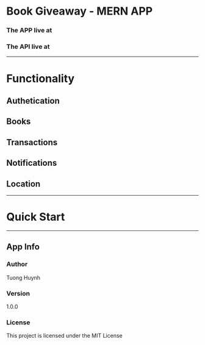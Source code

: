 # Book Giveaway - MERN APP

### The APP live at

### The API live at

---

# Functionality

## Authetication

## Books

## Transactions

## Notifications

## Location

---

# Quick Start

---

## App Info

### Author

Tuong Huynh

### Version

1.0.0

### License

This project is licensed under the MIT License
